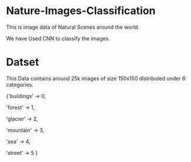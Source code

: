 # Nature-Images-Classification

This is image data of Natural Scenes around the world.

We have Used CNN to classify the images.


# Datset
This Data contains around 25k images of size 150x150 distributed under 6 categories.

{'buildings' -> 0,

'forest' -> 1,

'glacier' -> 2,

'mountain' -> 3,

'sea' -> 4,

'street' -> 5 }
